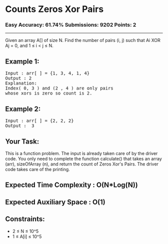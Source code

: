 # Counts Zeros Xor Pairs

### Easy Accuracy: 61.74% Submissions: 9202 Points: 2

---

Given an array A[] of size N. Find the number of pairs (i, j) such that
Ai XOR Aj = 0, and 1 ≤ i < j ≤ N.

## Example 1:

<pre>
Input : arr[ ] = {1, 3, 4, 1, 4}
Output : 2
Explanation:
Index( 0, 3 ) and (2 , 4 ) are only pairs 
whose xors is zero so count is 2.
</pre>

## Example 2:

<pre>
Input : arr[ ] = {2, 2, 2} 
Output :  3
</pre>

## Your Task:

This is a function problem. The input is already taken care of by the driver code. You only need to complete the function calculate() that takes an array (arr), sizeOfArray (n), and return the count of Zeros Xor's Pairs. The driver code takes care of the printing.

## Expected Time Complexity : O(N\*Log(N))

## Expected Auxiliary Space : O(1)

## Constraints:

- 2 ≤ N ≤ 10^5
- 1 ≤ A[i] ≤ 10^5
